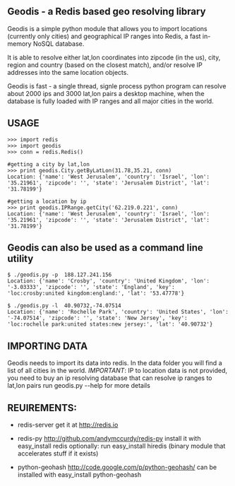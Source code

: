 Geodis - a Redis based geo resolving library
------------------------------------------------------------------------

Geodis is a simple python module that allows you to import locations
(currently only cities) and geographical IP ranges into Redis, a fast in-memory NoSQL database.

It is able to resolve either lat,lon coordinates into zipcode (in the us), city, region and country (based on the closest match),
and/or resolve IP addresses into the same location objects.

Geodis is fast - a single thread, signle process python program can resolve about 2000 ips and 3000 lat,lon pairs
a desktop machine, when the database is fully loaded with IP ranges and all major cities in the world.


USAGE
------------------------
    >>> import redis
    >>> import geodis
    >>> conn = redis.Redis()

    #getting a city by lat,lon
    >>> print geodis.City.getByLatLon(31.78,35.21, conn)
    Location: {'name': 'West Jerusalem', 'country': 'Israel', 'lon': '35.21961', 'zipcode': '', 'state': 'Jerusalem District', 'lat': '31.78199'}

    #getting a location by ip
    >>> print geodis.IPRange.getCity('62.219.0.221', conn)
    Location: {'name': 'West Jerusalem', 'country': 'Israel', 'lon': '35.21961', 'zipcode': '', 'state': 'Jerusalem District', 'lat': '31.78199'}


Geodis can also be used as a command line utility
------------------------
    $ ./geodis.py -p  188.127.241.156
    Location: {'name': 'Crosby', 'country': 'United Kingdom', 'lon': '-3.03333', 'zipcode': '', 'state': 'England', 'key': 'loc:crosby:united kingdom:england:', 'lat': '53.47778'}

    $ ./geodis.py -l  40.90732,-74.07514
    Location: {'name': 'Rochelle Park', 'country': 'United States', 'lon': '-74.07514', 'zipcode': '', 'state': 'New Jersey', 'key': 'loc:rochelle park:united states:new jersey:', 'lat': '40.90732'}

IMPORTING DATA
------------------------
Geodis needs to import its data into redis. In the data folder you will find a list of all cities in the world.
*IMPORTANT*: IP to location data is not provided, you need to buy an ip resolving database that can resolve ip ranges to lat,lon pairs
run geodis.py --help for more details


REUIREMENTS:
------------------------

* redis-server
    get it at http://redis.io


* redis-py
    http://github.com/andymccurdy/redis-py
    install it with easy_install redis
    optionally: run easy_install hiredis (binary module that accelerates stuff if it exists)

* python-geohash
    http://code.google.com/p/python-geohash/
    can be installed with easy_install python-geohash
